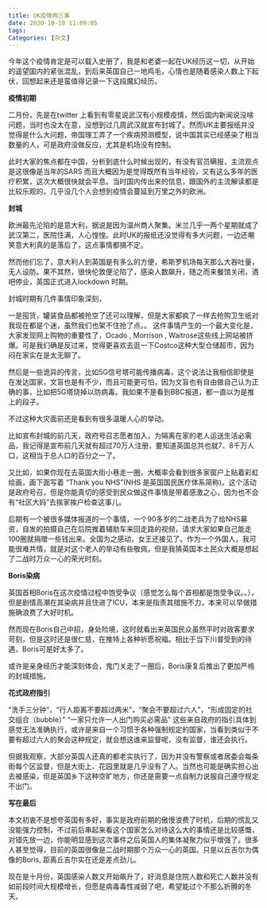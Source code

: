 ```yaml
---
title: UK疫情两三事
date: 2020-10-10 11:09:05
tags:
Categories: [杂文]
---
```




今年这个疫情肯定是可以载入史册了，我是和老婆一起在UK经历这一切，从开始的遥望国内的紧张混乱，到后来英国自己一地鸡毛，心情也是随着感染人数上下起伏，回想起来还是蛮值得记录一下这段魔幻经历。

**疫情初期**

二月份，先是在twitter 上看到有零星说武汉有小规模疫情，然后国内新闻说没啥问题，当时也没太在意，没想到过几周武汉就宣布封城了。然而UK主要报纸并没觉得是什么大问题，帝国理工弄了一个疾病预测模型，说中国其实已经感染了相当数量的人，可是政府没做反应，尤其是机场没有控制。

<!--more-->

此时大家的焦点都在中国，分析到底什么时候出现的，有没有官员瞒报，主流观点是这很像是当年的SARS  而且大概因为是觉得既然有当年经验，又有这么多年的医疗积累，这次大概很快就会平息。当时国内传出来的信息，跟国外的主流解读都是比较乐观的，几乎没几个人会想到疫情会蔓延到万里之外的欧洲。

**封城**

欧洲最先沦陷的是意大利，据说是因为温州商人聚集。米兰几乎一两个星期就成了武汉第二，医院住满，人心惶惶。此时UK的报纸还没觉得有多大问题，一边还嘲笑意大利真的是落后了，这点事情都搞不定。

然而他们忘了，意大利人到英国是有多么的方便，希斯罗机场每天那么大吞吐量，无人设防。果不其然，很快伦敦便沦陷了，感染人数飙升，随之而来餐馆关闭，酒吧停业，英国正式进入lockdown 时期。

封城时期有几件事情印象深刻，

一是囤货，罐装食品都被抢空了还可以理解，但是大家都疯了一样去抢购卫生纸对我现在都是个迷，虽然我们也架不住抢了点。。 这件事情产生的一个最大变化是，大家发现网上购物的重要性了，Ocado , Morrison , Waitrose这些线上网站被挤爆。可是我们确是反过来，觉得更喜欢去逛一下Costco这种大型仓储超市，因为闷在家实在是太无聊了。

然后是一些诡异的传言，比如5G信号塔可能传播病毒，这个说法让我相信即使是在发达国家，文盲也是有不少，而且可能更可怕，因为文盲也有自由做自己认为正确的事，比如把5G塔烧掉以防病毒。我如果不是看到BBC报道，都一直以为是推上的段子。

不过这种大灾面前还是看到有很多温暖人心的举动。

比如宣布封城的前几天，政府号召志愿者加入，为隔离在家的老人运送生活必需品，我记得是宣布前几天就有超过70万人注册，要知道英国总共也就7、8千万人口，这相当于总人口的百分之一了。

又比如，如果你现在去英国大街小巷走一圈，大概率会看到很多家窗户上贴着彩虹绘画，画下面写着 “Thank you NHS”(NHS 是英国国民医疗体系简称)。这个活动是政府号召，但是你能真切的感受到民众做这件事情是带着感激之心，因为也不会有“社区大妈”去挨家挨户检查这事儿。

后期有一个被很多媒体报道的一个事情，一个90多岁的二战老兵为了给NHS募资，自发的拍摄自己在后院推着辅助车来回走路的视频，请求大家如果自己能走100圈就捐赠一些钱出来。全国为之感动，女王还接见了。作为一个外国人，我可能很难共情，就是对这个老人的举动有些敬佩，但是我猜英国本土民众大概是想起了二战时万众一心的荣光时刻。

**Boris染病**

英国首相Boris在这次疫情过程中饱受争议（感觉怎么每个首相都是饱受争议。。），但是剧情高潮在其染病并且住进了ICU，本来是指责其措施不力，本来可以早做措施确浪费了大好时机。

然而现在Boris自己中招，身处险境，这时就看出来英国民众虽然平时对政客要求苛刻，但是这时还是很仁慈，在推特上各种祈愿祝福。相比于当下川普受到的待遇，Boris可是好太多了。

或许是亲身经历才能深刻体会，鬼门关走了一圈后，Boris康复后推出了更加严格的封城措施。

**花式政府指引**

“洗手三分钟”，“行人距离不要超过两米”，“聚会不要超过六人”，“形成固定的社交组合（bubble）” “一家只允许一人出门购买必需品” 这些来自政府的指引具体到感觉无法准确执行，或许是来自一个习惯于各种强制规定的国家，当看到类似于不要有超过六人的聚会这种规定，就会想这谁来监督呢，没有监督，谁还会执行。

但据我观察，大部分英国人还真的都老实执行了，因为并没有警察或者居委会每条街每个区监督，但是大街上、花园里就是几乎没有了人。当然也可能是确实担心出去被感染，但是英国乡下这种空旷地方，你还是需要一点自制力说服自己遵守规定不出门。

**写在最后**

本文初衷不是想夸英国有多好，事实是政府前期的傲慢浪费了时机，后期的慌乱又没能强力控制，不过前后串起来看这个国家怎么对待这么大的事情还是比较感慨，对错先放一边，你能明显感到这次事件之后英国人的集体凝聚力似乎增强了。很多人甚至觉得，目前的英国很像是二战时期那个万众一心的英国。只是以丘吉尔为偶像的Boris, 距离丘吉尔实在还是差点劲儿。

现在是十月份，英国感染人数又开始飙升了，好消息是住院人数和死亡人数并没有如前段时间大规模增长，但愿是病毒毒性减弱了吧，希望能过个不那么折腾的冬天。